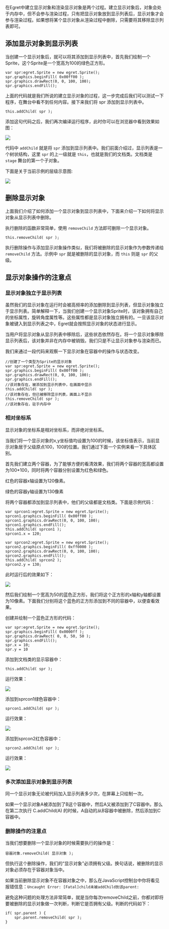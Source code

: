 在Egret中建立显示对象和渲染显示对象是两个过程。建立显示对象后，对象会处于内存中，但不会参与渲染过程，只有把显示对象放到显示列表后，显示对象才会参与渲染过程。如果想将某个显示对象从渲染过程中删除，只需要将其移除显示列表即可。

## 添加显示对象到显示列表

当创建一个显示对象后，就可以将其添加到显示列表中，首先我们绘制一个Sprite，这个Sprite是一个宽高为100的绿色正方形。

```
var spr:egret.Sprite = new egret.Sprite();
spr.graphics.beginFill( 0x00ff00 );
spr.graphics.drawRect(0, 0, 100, 100);
spr.graphics.endFill();
```

上面的代码就是我们所说的建立显示对象的过程，这一步完成后我们可以测试一下程序，在舞台中看不到任何内容。接下来我们将 spr 添加到显示列表中。

```
this.addChild( spr );
```

添加这句代码之后，我们再次编译运行程序，此时你可以在浏览器中看到效果如图：

![](5668e2533b617.png)

代码中 `addChild` 就是将 `spr` 添加到显示列表中。我们前面介绍过，显示列表是一个树状结构，这里 `spr` 的上一级就是 `this`，也就是我们的文档类。文档类是 `stage` 舞台的第一个子对象。

下面是关于当前示例的层级示意图:

![](5668e25358e2b.png)

## 删除显示对象

上面我们介绍了如何添加一个显示对象到显示列表中，下面来介绍一下如何将显示对象从显示列表中删除。

执行删除的函数非常简单，使用 `removeChild` 方法即可删除一个显示对象。

```
this.removeChild( spr );
```

执行删除操作与添加显示对象操作类似，我们将被删除的显示对象作为参数传递给 `removeChild` 方法。示例中 `spr` 就是被删除的显示对象，而 `this` 则是 `spr` 的父级。

## 显示对象操作的注意点

### 显示对象独立于显示列表

虽然我们的显示对象在运行时会被高频率的添加删除到显示列表，但显示对象独立于显示列表。简单解释一下，当我们创建一个显示对象Sprite时，该对象拥有自己的坐标属性，旋转角度属性等。这些属性都是显示对象独立拥有的。一旦该显示对象被键入到显示列表之中，Egret就会按照显示对象的状态进行显示。

当用户将显示对象从显示列表中移除后，这些状态依然存在。将一个显示对象移除显示列表后，该对象并非在内存中被销毁。我们只是不让显示对象参与渲染而已。

我们来通过一段代码来观察一下显示对象在容器中的操作与状态改变。

```
//创建了一个类型为Sprite的显示对象
var spr:egret.Sprite = new egret.Sprite();
spr.graphics.beginFill( 0x00ff00 );
spr.graphics.drawRect(0, 0, 100, 100);
spr.graphics.endFill();
//该对象存在，被添加到显示列表中，在画面中显示
this.addChild( spr );
//该对象存在，但已被移除显示列表，画面上不显示
this.removeChild( spr );
//该对象存在，驻于内存中
```

### 相对坐标系

显示对象的坐标系是相对坐标系，而非绝对坐标系。

当我们将一个显示对象的x,y坐标值均设置为100的时候，该坐标值表示，当前显示对象居于父级原点100，100的位置。我们通过下面一个实例来看一下具体区别。

首先我们建立两个容器，为了能够方便的看清效果，我们将两个容器的宽高都设置为100*100，同时将两个容器分别设置为红色和绿色。

红色的容器x轴设置为120像素。

绿色的容器y轴设置为130像素

将两个容器都添加到显示列表中，他们的父级都是文档类。下面是示例代码：

```
var sprcon1:egret.Sprite = new egret.Sprite();
sprcon1.graphics.beginFill( 0x00ff00 );
sprcon1.graphics.drawRect(0, 0, 100, 100);
sprcon1.graphics.endFill();
this.addChild( sprcon1 );
sprcon1.x = 120;

var sprcon2:egret.Sprite = new egret.Sprite();
sprcon2.graphics.beginFill( 0xff0000 );
sprcon2.graphics.drawRect(0, 0, 100, 100);
sprcon2.graphics.endFill();
this.addChild( sprcon2 );
sprcon2.y = 130;
```

此时运行后的效果如下：

![](5668e25372b48.png)

然后我们绘制一个宽高为50的蓝色正方形，我们将这个正方形的x轴和y轴都设置为10像素。下面我们分别将这个蓝色的正方形添加到不同的容器中，以便查看效果。

创建并绘制一个蓝色正方形的代码：

```
var spr:egret.Sprite = new egret.Sprite();
spr.graphics.beginFill( 0x0000ff );
spr.graphics.drawRect( 0, 0, 50, 50 );
spr.graphics.endFill();
spr.x = 10;
spr.y = 10
```

添加到文档类的显示容器中：

```
this.addChild( spr );
```

运行效果：

![](5668e2537f781.png)

添加到sprcon1绿色容器中：

```
sprcon1.addChild( spr );
```

运行效果：

![](5668e253912b4.png)

添加到sprcon2红色容器中：

```
sprcon2.addChild( spr );
```

运行效果：

![](5668e253a0fc6.png)

### 多次添加显示对象到显示列表

同一个显示对象无论被代码加入显示列表多少次，在屏幕上只绘制一次。

如果一个显示对象A被添加到了B这个容器中，然后A又被添加到了C容器中。那么在第二次执行 C.addChild(A) 的时候，A自动的从B容器中被删除，然后添加到C容器中。

### 删除操作的注意点

当我们想要删除一个显示对象的时候需要执行的操作是：

`容器对象.removeChild( 显示对象 );`

但执行这个删除操作，我们的“显示对象”必须拥有父级。换句话说，被删除的显示对象必须存在于容器对象当中。

如果当前删除显示对象不在容器对象之中，那么在JavaScript控制台中你将看见报错信息：`Uncaught Error: [Fatal]child未被addChild到该parent:`

避免这种问题的处理方法非常简单，就是当你每次removeChild之前，你都对即将要被删除的显示对象做一次判断，判断它是否拥有父级。判断的代码如下：

```
if( spr.parent ) {
    spr.parent.removeChild( spr );
}
```

